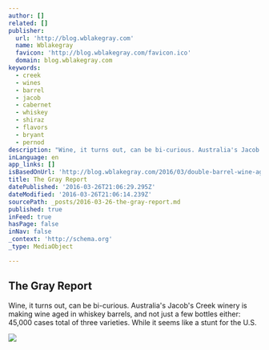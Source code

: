 ```yaml
---
author: []
related: []
publisher:
  url: 'http://blog.wblakegray.com'
  name: Wblakegray
  favicon: 'http://blog.wblakegray.com/favicon.ico'
  domain: blog.wblakegray.com
keywords:
  - creek
  - wines
  - barrel
  - jacob
  - cabernet
  - whiskey
  - shiraz
  - flavors
  - bryant
  - pernod
description: "Wine, it turns out, can be bi-curious. Australia's Jacob's Creek winery is making wine aged in whiskey barrels, and not just a few bottles either: 45,000 cases total of three varieties. While it seems like a stunt for the U.S."
inLanguage: en
app_links: []
isBasedOnUrl: 'http://blog.wblakegray.com/2016/03/double-barrel-wine-aged-in-used-whiskey.html'
title: The Gray Report
datePublished: '2016-03-26T21:06:29.295Z'
dateModified: '2016-03-26T21:06:14.239Z'
sourcePath: _posts/2016-03-26-the-gray-report.md
published: true
inFeed: true
hasPage: false
inNav: false
_context: 'http://schema.org'
_type: MediaObject

---
```

<article style=""><h1>The Gray Report</h1><p>Wine, it turns out, can be bi-curious. Australia's Jacob's Creek winery is making wine aged in whiskey barrels, and not just a few bottles either: 45,000 cases total of three varieties. While it seems like a stunt for the U.S.</p><img src="https://2.bp.blogspot.com/-oCvkIFCl-M4/VvQXRr8yBPI/AAAAAAAAGFw/E9zJnFgoZu0DShdbeMSYS2pHTgj4zH_mQ/w1200-h630-p-nu/DSC03326.JPG" /></article>